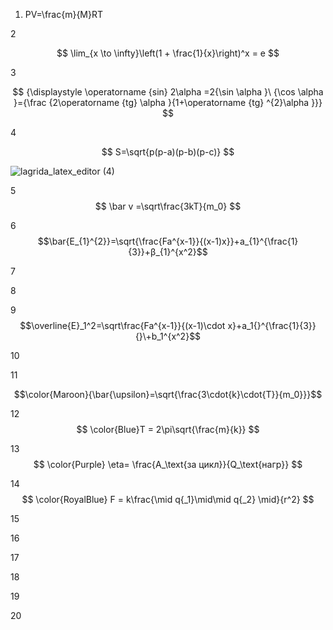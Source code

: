 1. PV=\frac{m}{M}RT



2

$$ \lim_{x \to \infty}\left(1 + \frac{1}{x}\right)^x = e $$



3


$$  {\displaystyle \operatorname {sin} 2\alpha =2{\sin \alpha }\ {\cos \alpha }={\frac {2\operatorname {tg} \alpha }{1+\operatorname {tg} ^{2}\alpha }}} $$





4

$$ S=\sqrt{p(p-a)(p-b)(p-c)} $$

![lagrida_latex_editor (4)](https://user-images.githubusercontent.com/114472390/200511004-96e9114e-c1cc-4584-8c5a-1b60ef8027d6.png)



5 
$$ \bar v =\sqrt\frac{3kT}{m_0} $$




6 $$\bar{E_{1}^{2}}=\sqrt{\frac{Fa^{x-1}}{(x-1)x}}+a_{1}^{\frac{1}{3}}+β_{1}^{x^2}$$




7





8



9
$$\overline{E}_1^2=\sqrt\frac{Fa^{x-1}}{(x-1)\cdot x}+a_1{}^{\frac{1}{3}}{}\+b_1^{x^2}$$



10




11 

$$\color{Maroon}{\bar{\upsilon}=\sqrt{\frac{3\cdot{k}\cdot{T}}{m_0}}}$$



12 $$ \color{Blue}T = 2\pi\sqrt{\frac{m}{k}} $$


13 $$ \color{Purple} \eta= \frac{A_\text{за цикл}}{Q_\text{нагр}} $$



14 $$ \color{RoyalBlue} F = k\frac{\mid q{_1}\mid\mid q{_2} \mid}{r^2} $$



15




16





17




18





19




20
